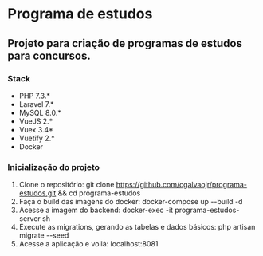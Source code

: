 # Programa de estudos
## Projeto para criação de programas de estudos para concursos.

### Stack

- PHP 7.3.*
- Laravel 7.*
- MySQL 8.0.*
- VueJS 2.*
- Vuex 3.4*
- Vuetify 2.*
- Docker

### Inicialização do projeto

1. Clone o repositório: git clone https://github.com/cgalvaojr/programa-estudos.git && cd programa-estudos
2. Faça o build das imagens do docker: docker-compose up --build -d
3. Acesse a imagem do backend: docker-exec -it programa-estudos-server sh
4. Execute as migrations, gerando as tabelas e dados básicos: php artisan migrate --seed
5. Acesse a aplicação e voilà: localhost:8081

